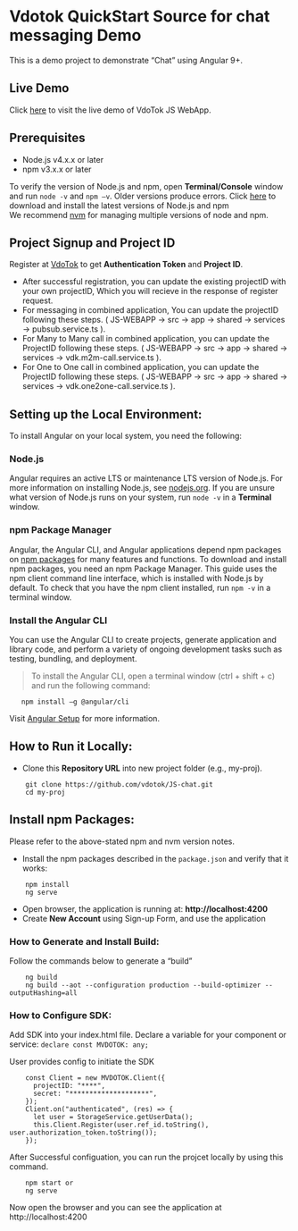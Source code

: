 # Vdotok QuickStart Source for chat messaging Demo
This is a demo project to demonstrate “Chat” using Angular 9+.

## Live Demo
Click <a href="https://chat.vdotok.com" target="_blank" title="Chat Demo">here</a> to visit the live demo of VdoTok JS WebApp.
 
  
  
 
## Prerequisites

-	Node.js v4.x.x or later 
-	npm v3.x.x or later  

 
To verify the version of Node.js and npm, open **Terminal/Console** window and run `node -v` and `npm –v`. Older versions produce errors.
Click <a href="https://docs.npmjs.com/getting-started/installing-node" target="_blank">here</a> to download and install the latest versions of Node.js and npm  
We recommend [nvm](https://github.com/creationix/nvm) for managing multiple versions of node and npm.

## Project Signup and Project ID


Register at <a href="https://userpanel.vdotok.com/overview" target="_blank">VdoTok</a> to get **Authentication Token** and **Project ID**.
- After successful registration, you can update the existing projectID with your own projectID, Which you will recieve in the response of register request. 
- For messaging in combined application, You can update the projectID following these steps. ( JS-WEBAPP -> src -> app -> shared -> services -> pubsub.service.ts ).
- For Many to Many call in combined application, you can update the ProjectID following these steps. ( JS-WEBAPP -> src -> app -> shared -> services -> vdk.m2m-call.service.ts ).
- For One to One call in combined application, you can update the ProjectID following these steps. ( JS-WEBAPP -> src -> app -> shared -> services -> vdk.one2one-call.service.ts ).
  
## Setting up the Local Environment:

To install Angular on your local system, you need the following:
### Node.js
Angular requires an active LTS or maintenance LTS version of Node.js. For more information on installing Node.js, see <a href="https://nodejs.org/en/" target="_blank">nodejs.org</a>. If you are unsure what version of Node.js runs on your system, run `node -v` in a **Terminal** window.


### npm Package Manager

Angular, the Angular CLI, and Angular applications depend npm packages on <a href="https://docs.npmjs.com/about-npm" target="_blank">npm packages</a> for many features and functions. To download and install npm packages, you need an npm Package Manager. This guide uses the npm client command line interface, which is installed with Node.js by default. To check that you have the npm client installed, run `npm -v` in a terminal window.


###  Install the Angular CLI 
You can use the Angular CLI to create projects, generate application and library code, and perform a variety of ongoing development tasks such as testing, bundling, and deployment.
> To install the Angular CLI, open a terminal window (ctrl + shift + c) and run the following command:
 
```shell
   npm install –g @angular/cli 
```
Visit <a href="https://angular.io/guide/setup-local" target="_blank">Angular Setup</a> for more information.

## How to Run it Locally:

- Clone this **Repository URL** into new project folder (e.g., my-proj).

```shell
    git clone https://github.com/vdotok/JS-chat.git 
    cd my-proj
```

## Install npm Packages:

Please refer to the above-stated npm and nvm version notes. 
- Install the npm packages described in the `package.json` and verify that it works:

```shell
    npm install
    ng serve
```
- Open browser, the application is running at: **http://localhost:4200**
- Create **New Account** using Sign-up Form, and use the application

### How to Generate and Install Build:
Follow the commands below to generate a “build”

```shell
    ng build 
    ng build --aot --configuration production --build-optimizer --outputHashing=all
```

### How to Configure SDK:

Add SDK into your index.html file. Declare a variable for your component or service:
`declare const MVDOTOK: any;`

User provides config to initiate the SDK

```shell
    const Client = new MVDOTOK.Client({
      projectID: "****",
      secret: "********************",
    });
    Client.on("authenticated", (res) => {
      let user = StorageService.getUserData();
      this.Client.Register(user.ref_id.toString(), user.authorization_token.toString());
    });
```
After Successful configuation, you can run the projcet locally by using this command.

```shell
    npm start or
    ng serve
```
Now open the browser and you can see the application at http://localhost:4200 
